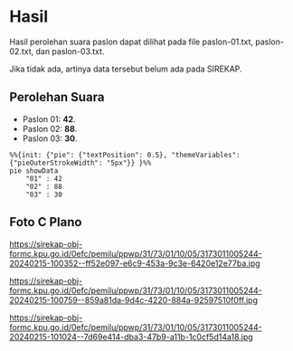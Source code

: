 # Hasil

Hasil perolehan suara paslon dapat dilihat pada file paslon-01.txt, paslon-02.txt, dan paslon-03.txt.

Jika tidak ada, artinya data tersebut belum ada pada SIREKAP.

## Perolehan Suara

 * Paslon 01: **42**.
 * Paslon 02: **88**.
 * Paslon 03: **30**.

```mermaid
%%{init: {"pie": {"textPosition": 0.5}, "themeVariables": {"pieOuterStrokeWidth": "5px"}} }%%
pie showData
    "01" : 42
    "02" : 88
    "03" : 30
```
## Foto C Plano

https://sirekap-obj-formc.kpu.go.id/0efc/pemilu/ppwp/31/73/01/10/05/3173011005244-20240215-100352--ff52e097-e6c9-453a-9c3e-6420e12e77ba.jpg

https://sirekap-obj-formc.kpu.go.id/0efc/pemilu/ppwp/31/73/01/10/05/3173011005244-20240215-100759--859a81da-9d4c-4220-884a-92597510f0ff.jpg

https://sirekap-obj-formc.kpu.go.id/0efc/pemilu/ppwp/31/73/01/10/05/3173011005244-20240215-101024--7d69e414-dba3-47b9-a11b-1c0cf5d14a18.jpg
